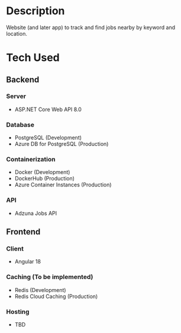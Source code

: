 # Description
Website (and later app) to track and find jobs nearby by keyword and location.
# Tech Used
## Backend
### Server
- ASP.NET Core Web API 8.0
### Database
- PostgreSQL (Development)
- Azure DB for PostgreSQL (Production)
### Containerization
- Docker (Development)
- DockerHub (Production)
- Azure Container Instances (Production)
### API
- Adzuna Jobs API

## Frontend
### Client
- Angular 18
### Caching (To be implemented)
- Redis (Development)
- Redis Cloud Caching (Production)
### Hosting
- TBD
